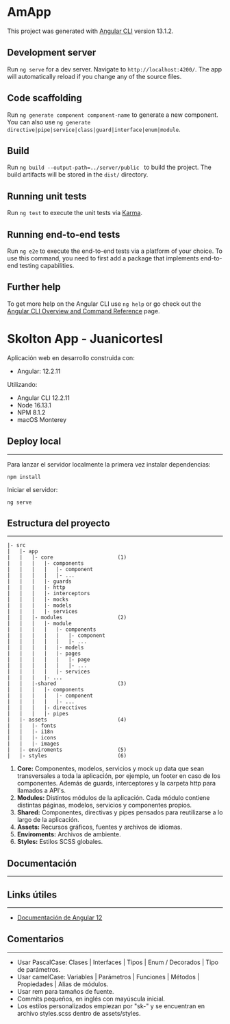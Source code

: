 # AmApp

This project was generated with [Angular CLI](https://github.com/angular/angular-cli) version 13.1.2.

## Development server

Run `ng serve` for a dev server. Navigate to `http://localhost:4200/`. The app will automatically reload if you change any of the source files.

## Code scaffolding

Run `ng generate component component-name` to generate a new component. You can also use `ng generate directive|pipe|service|class|guard|interface|enum|module`.

## Build

Run `ng build --output-path=../server/public ` to build the project. The build artifacts will be stored in the `dist/` directory.

## Running unit tests

Run `ng test` to execute the unit tests via [Karma](https://karma-runner.github.io).

## Running end-to-end tests

Run `ng e2e` to execute the end-to-end tests via a platform of your choice. To use this command, you need to first add a package that implements end-to-end testing capabilities.

## Further help

To get more help on the Angular CLI use `ng help` or go check out the [Angular CLI Overview and Command Reference](https://angular.io/cli) page.

# Skolton App - Juanicortesl

Aplicación web en desarrollo construida con:

- Angular: 12.2.11

Utilizando:

- Angular CLI 12.2.11
- Node 16.13.1
- NPM 8.1.2
- macOS Monterey

## Deploy local

---

Para lanzar el servidor localmente la primera vez instalar dependencias:

```
npm install
```

Iniciar el servidor:

```
ng serve
```

## Estructura del proyecto

---

```
|- src
|   |- app
|   |   |- core                     (1)
|   |   |   |- components
|   |   |   |   |- component
|   |   |   |   |- ...
|   |   |   |- guards
|   |   |   |- http
|   |   |   |- interceptors
|   |   |   |- mocks
|   |   |   |- models
|   |   |   |- services
|   |   |- modules                  (2)
|   |   |   |- module
|   |   |   |   |- components
|   |   |   |   |   |- component
|   |   |   |   |   |- ...
|   |   |   |   |- models
|   |   |   |   |- pages
|   |   |   |   |   |- page
|   |   |   |   |   |- ...
|   |   |   |   |- services
|   |   |   |- ...
|   |   |-shared                    (3)
|   |   |   |- components
|   |   |   |   |- component
|   |   |   |   |- ...
|   |   |   |- direcctives
|   |   |   |- pipes
|   |- assets                       (4)
|   |   |- fonts
|   |   |- i18n
|   |   |- icons
|   |   |- images
|   |- enviroments                  (5)
|   |- styles                       (6)
```

1. **Core:** Componentes, modelos, servicios y mock up data que sean transversales a toda la aplicación, por ejemplo, un footer en caso de los componentes. Además de guards, interceptores y la carpeta http para llamados a API's.
2. **Modules:** Distintos módulos de la aplicación. Cada módulo contiene distintas páginas, modelos, servicios y componentes propios.
3. **Shared:** Componentes, directivas y pipes pensados para reutilizarse a lo largo de la aplicación.
4. **Assets:** Recursos gráficos, fuentes y archivos de idiomas.
5. **Enviroments:** Archivos de ambiente.
6. **Styles:** Estilos SCSS globales.

## Documentación

---

## Links útiles

---

- [Documentación de Angular 12](https://v12.angular.io/docs)

## Comentarios

---

- Usar PascalCase: Clases | Interfaces | Tipos | Enum / Decorados | Tipo de parámetros.
- Usar camelCase: Variables | Parámetros | Funciones | Métodos | Propiedades | Alias de módulos.
- Usar rem para tamaños de fuente.
- Commits pequeños, en inglés con mayúscula inicial.
- Los estilos personalizados empiezan por "sk-" y se encuentran en archivo styles.scss dentro de assets/styles.
